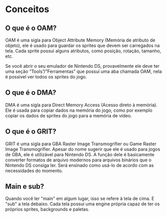 # Conceitos 

## O que é o OAM?
OAM é uma sigla para Object Attribute Memory (Memória de atributo de objeto), ele é usado para guardar os sprites que devem ser carregados na tela. Cada sprite possui alguns atributos, como posição, rotação, tamanho, etc.

Se você abrir o seu emulador de Nintendo DS, provavelmente ele deve ter uma seção “Tools”/”Ferramentas” que possui uma aba chamada OAM, nela é possível ver todos os sprites do jogo.

## O que é o DMA?
DMA é uma sigla para Direct Memory Access (Acesso direto à memória). Ele é usada para copiar dados na memória do jogo, como por exemplo copiar os dados de sprites do jogo para a memória de vídeo.  

## O que é o GRIT?
GRIT é uma sigla para GBA Raster Image Transmogrifier ou Game Raster Image Transmogrifier. Apesar do nome sugerir que ele é usado para jogos de GBA, ele é utilizável para Nintendo DS. A função dele é basicamente converter formatos de arquivo modernos para arquivos binários que o Nintendo DS consiga ler. Será ensinado como usá-lo de acordo com as necessidades do momento.

## Main e sub?
Quando você ler "main" em algum lugar, isso se refere à tela de cima. E "sub" a tela debaixo. Cada tela possui uma engine própria capaz de ter os próprios sprites, backgrounds e paletas.

